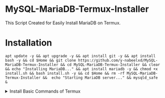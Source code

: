 # MySQL-MariaDB-Termux-Installer
This Script Created for Easily Install MariaDB on Termux.
# Installation
```
apt update -y && apt upgrade -y && apt install git -y && apt install bash -y && cd $Home && git clone https://github.com/y-nabeelxd/MySQL-MariaDB-Termux-Installer && cd MySQL-MariaDB-Termux-Installer && clear && echo "Installing MariaDB..." && apt install mariadb -y && chmod +x install.sh && bash install.sh -y && cd $Home && rm -rf MySQL-MariaDB-Termux-Installer &&  echo "Starting MariaDB server..." && mysqld_safe &
```
<details>
  <summary>Install Basic Commands of Termux</summary>
  <a href="https://github.com/y-nabeelxd/Termux-Auto-Package-Installer">
  <button style="padding: 10px 20px; background-color: #4CAF50; color: white; border: none; border-radius: 5px; cursor: pointer;">
    Click here!
  </button>
</a></details>

